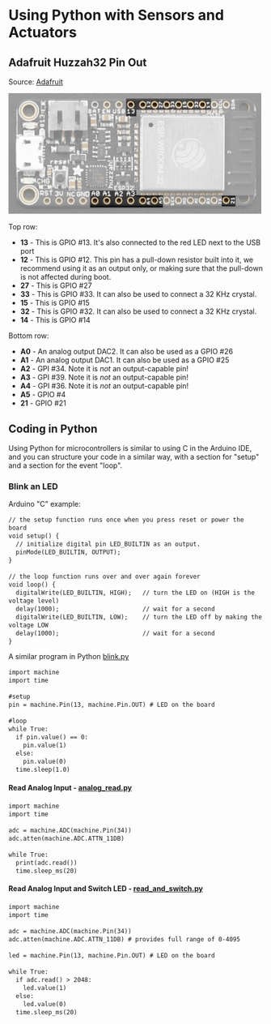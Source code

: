  

# Using Python with Sensors and Actuators

## Adafruit Huzzah32 Pin Out

Source: [Adafruit](https://learn.adafruit.com/adafruit-huzzah32-esp32-feather/pinouts)

<img src="feather_gpio.jpg" width="500">

Top row:

-   **13** - This is GPIO \#13. It's also connected to the red LED next to the USB port
-   **12** - This is GPIO \#12. This pin has a pull-down resistor built into it, we recommend using it as an output only, or making sure that the pull-down is not affected during boot.
-   **27** - This is GPIO \#27
-   **33** - This is GPIO \#33. It can also be used to connect a 32 KHz crystal.
-   **15** - This is GPIO \#15
-   **32** - This is GPIO \#32. It can also be used to connect a 32 KHz crystal.
-   **14** - This is GPIO \#14

Bottom row:

-   **A0** - An analog output DAC2. It can also be used as a GPIO \#26
-   **A1** - An analog output DAC1. It can also be used as a GPIO \#25
-   **A2** - GPI \#34. Note it is *not* an output-capable pin!
-   **A3** - GPI \#39. Note it is *not* an output-capable pin!
-   **A4** - GPI \#36. Note it is *not* an output-capable pin!
-   **A5** - GPIO \#4
-   **21** - GPIO \#21

## Coding in Python

Using Python for microcontrollers is similar to using C in the Arduino IDE, and you can structure your code in a similar way, with a section for "setup" and a section for the event "loop".

### Blink an LED

Arduino "C" example:

    // the setup function runs once when you press reset or power the board
    void setup() {
      // initialize digital pin LED_BUILTIN as an output.
      pinMode(LED_BUILTIN, OUTPUT);
    }

    // the loop function runs over and over again forever
    void loop() {
      digitalWrite(LED_BUILTIN, HIGH);   // turn the LED on (HIGH is the voltage level)
      delay(1000);                       // wait for a second
      digitalWrite(LED_BUILTIN, LOW);    // turn the LED off by making the voltage LOW
      delay(1000);                       // wait for a second
    }

A similar program in Python [blink.py](../examples/blink.py)

    import machine
    import time

    #setup
    pin = machine.Pin(13, machine.Pin.OUT) # LED on the board

    #loop
    while True:
      if pin.value() == 0:
        pin.value(1)
      else:
        pin.value(0)
      time.sleep(1.0)

#### Read Analog Input - [analog_read.py](../examples/analog_read.py)



    import machine
    import time

    adc = machine.ADC(machine.Pin(34))
    adc.atten(machine.ADC.ATTN_11DB)

    while True:
      print(adc.read())
      time.sleep_ms(20)

#### Read Analog Input and Switch LED - [read_and_switch.py](../examples/read_and_switch.py)

    import machine
    import time

    adc = machine.ADC(machine.Pin(34))
    adc.atten(machine.ADC.ATTN_11DB) # provides full range of 0-4095

    led = machine.Pin(13, machine.Pin.OUT) # LED on the board

    while True:
      if adc.read() > 2048:
        led.value(1)
      else:
        led.value(0)
      time.sleep_ms(20)
